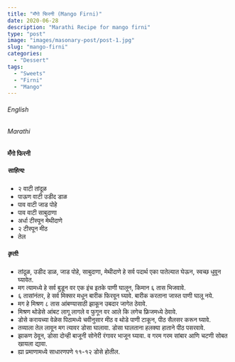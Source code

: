 ```yaml
---
title: "मँगो फिरनी (Mango Firni)"
date: 2020-06-28
description: "Marathi Recipe for mango firni"
type: "post"
image: "images/masonary-post/post-1.jpg"
slug: "mango-firni"
categories: 
  - "Dessert"
tags:
  - "Sweets"
  - "Firni"
  - "Mango"
---
```


###### English






###### Marathi


#### मँगो फिरनी


##### साहित्य:

- २ वाटी तांदूळ 
- पाऊण वाटी उडीद डाळ 
- पाव वाटी जाड पोहे 
- पाव वाटी साबुदाणा 
- अर्धा टीस्पून मेथीदाणे 
- २ टीस्पून मीठ 
- तेल 

##### कृती: 


- तांदूळ, उडीद डाळ, जाड पोहे, साबुदाणा, मेथीदाणे हे सर्व पदार्थ एका पातेल्यात घेऊन, स्वच्छ धुवून घ्यावेत. 
- मग त्यामध्ये हे सर्व बुडून वर एक इंच इतके पाणी घालून, किमान ६ तास भिजवावे. 
- ६ तासांनंतर, हे सर्व मिक्सर मधून बारीक फिरवून घ्यावे. बारीक करताना जास्त पाणी घालू नये. 
- मग हे मिश्रण ८ तास आंबण्यासाठी झाकून उबदार जागेत ठेवावे. 
- मिश्रण थोडेसे आंबट लागू लागले व फुगून वर आले कि लगेच फ्रिजमध्ये ठेवावे. 
- डोसे करायच्या वेळेस पिठामध्ये चवीनुसार मीठ व थोडे पाणी टाकून, पीठ सैलसर करून घ्यावे. 
- तव्याला तेल लावून मग त्यावर डोसा घालावा. डोसा घालताना हलक्या हाताने पीठ पसरवावे. 
- झाकण ठेवून, डोसा दोन्ही बाजूनी सोनेरी रंगावर भाजून घ्यावा. व गरम गरम सांबार आणि चटणी सोबत खायला द्यावा. 
- ह्या प्रमाणामध्ये साधारणपणे ११-१२ डोसे होतील. 


